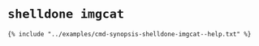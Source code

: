 # `shelldone imgcat`

```console
{% include "../examples/cmd-synopsis-shelldone-imgcat--help.txt" %}
```

